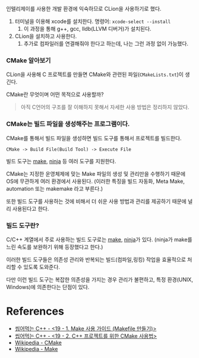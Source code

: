 
인텔리제이를 사용한 개발 환경에 익숙하므로 CLion을 사용하기로 했다.

1. 터미널을 이용해 xcode를 설치한다. 명령어: `xcode-select --install`
	1. 이 과정을 통해 g++, gcc, lldb(LLVM 디버거)가 설치된다.
2. CLion을 설치하고 사용한다.
	1. 추가로 컴파일러를 연결해줘야 한다고 하는데, 나는 그런 과정 없이 가능했다.

### CMake 알아보기

CLion을 사용해 C 프로젝트를 만들면 CMake와 관련된 파일(`CMakeLists.txt`)이 생긴다.

CMake란 무엇이며 어떤 목적으로 사용할까?

> 아직 C언어의 구조를 잘 이해하지 못해서 자세한 사용 방법은 정리하지 않았다.

### CMake는 빌드 파일을 생성해주는 프로그램이다.

CMake를 통해서 빌드 파일을 생성하면 빌드 도구를 통해서 프로젝트를 빌드한다.

`CMake -> Build File(Build Tool) -> Execute File`

빌드 도구는 [make](<https://ko.wikipedia.org/wiki/Make_(%EC%86%8C%ED%94%84%ED%8A%B8%EC%9B%A8%EC%96%B4)>), [ninja](<https://ko.wikipedia.org/wiki/%EB%8B%8C%EC%9E%90_(%EB%B9%8C%EB%93%9C_%EC%8B%9C%EC%8A%A4%ED%85%9C)>) 등 여러 도구를 지원한다.

CMake는 지정한 운영체제에 맞는 Make 파일의 생성 및 관리만을 수행하기 때문에 OS에 무관하게 여러 환경에서 사용된다. (이러한 특징을 빌드 자동화, Meta Make, automation 또는 makemake 라고 부른다.)

또한 빌드 도구를 사용하는 것에 비해서 더 쉬운 사용 방법과 관리를 제공하기 때문에 널리 사용된다고 한다.

### 빌드 도구란?

C/C++ 계열에서 주로 사용하는 빌드 도구로는 [make](<https://ko.wikipedia.org/wiki/Make_(%EC%86%8C%ED%94%84%ED%8A%B8%EC%9B%A8%EC%96%B4)>), [ninja](<https://ko.wikipedia.org/wiki/%EB%8B%8C%EC%9E%90_(%EB%B9%8C%EB%93%9C_%EC%8B%9C%EC%8A%A4%ED%85%9C)>)가 있다. (ninja가 make를 느린 속도를 보완하기 위해 등장했다고 한다.)

이러한 빌드 도구들은 의존성 관리와 반복되는 빌드(컴파일,링킹) 작업을 효율적으로 처리할 수 있도록 도와준다. 

다만 이런 빌드 도구는 복잡한 의존성을 가지는 경우 관리가 불편하고, 특정 환경(UNIX, Windows)에 의존한다는 단점이 있다.

# References

- [씹어먹는 C++ - <19 - 1. Make 사용 가이드 (Makefile 만들기)>](https://modoocode.com/311)
- [씹어먹는 C++ - <19 - 2. C++ 프로젝트를 위한 CMake 사용법>](https://modoocode.com/332)
- [Wikipedia - CMake](https://en.wikipedia.org/wiki/CMake)
- [Wikipedia - Make](https://en.wikipedia.org/wiki/Make_(software))
